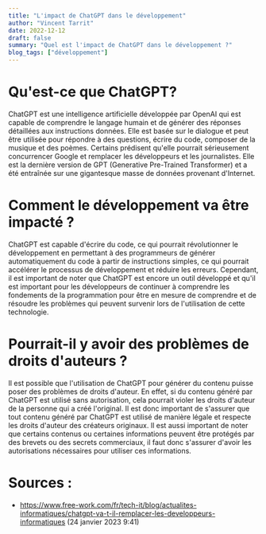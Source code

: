 ```yaml
---
title: "L'impact de ChatGPT dans le développement"
author: "Vincent Tarrit"
date: 2022-12-12
draft: false
summary: "Quel est l'impact de ChatGPT dans le développement ?"
blog_tags: ["développement"]
---
```


# Qu'est-ce que ChatGPT?

ChatGPT est une intelligence artificielle développée par OpenAI qui est capable de comprendre le langage humain et de générer des réponses détaillées aux instructions données. Elle est basée sur le dialogue et peut être utilisée pour répondre à des questions, écrire du code, composer de la musique et des poèmes. Certains prédisent qu'elle pourrait sérieusement concurrencer Google et remplacer les développeurs et les journalistes. Elle est la dernière version de GPT (Generative Pre-Trained Transformer) et a été entraînée sur une gigantesque masse de données provenant d'Internet.

# Comment le développement va être impacté ?

ChatGPT est capable d'écrire du code, ce qui pourrait révolutionner le développement en permettant à des programmeurs de générer automatiquement du code à partir de instructions simples, ce qui pourrait accélérer le processus de développement et réduire les erreurs. Cependant, il est important de noter que ChatGPT est encore un outil développé et qu'il est important pour les développeurs de continuer à comprendre les fondements de la programmation pour être en mesure de comprendre et de résoudre les problèmes qui peuvent survenir lors de l'utilisation de cette technologie.

# Pourrait-il y avoir des problèmes de droits d'auteurs ?

Il est possible que l'utilisation de ChatGPT pour générer du contenu puisse poser des problèmes de droits d'auteur. En effet, si du contenu généré par ChatGPT est utilisé sans autorisation, cela pourrait violer les droits d'auteur de la personne qui a créé l'original. Il est donc important de s'assurer que tout contenu généré par ChatGPT est utilisé de manière légale et respecte les droits d'auteur des créateurs originaux. Il est aussi important de noter que certains contenus ou certaines informations peuvent être protégés par des brevets ou des secrets commerciaux, il faut donc s'assurer d'avoir les autorisations nécessaires pour utiliser ces informations.

# Sources :

- https://www.free-work.com/fr/tech-it/blog/actualites-informatiques/chatgpt-va-t-il-remplacer-les-developpeurs-informatiques (24 janvier 2023 9:41)
